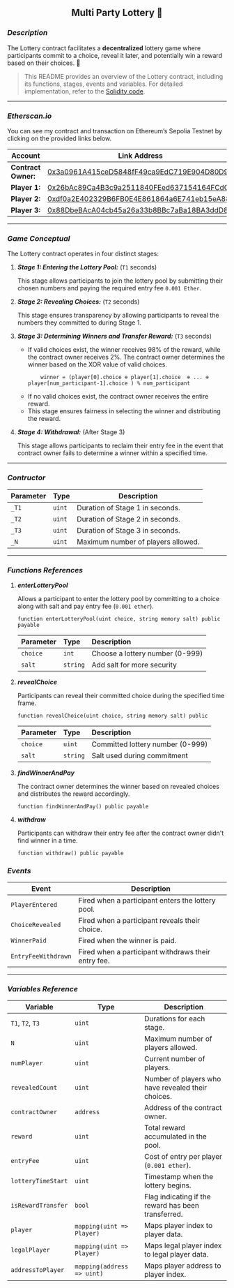 <h2 style="text-align: center;">Multi Party Lottery 🎰</h2> 

### *Description*
 The Lottery contract facilitates a **decentralized** lottery game where participants commit to a choice, reveal it later, and potentially win a reward based on their choices. 🎲 

> This README provides an overview of the Lottery contract, including its functions, stages, events and variables. For detailed implementation, refer to the [Solidity code](https://github.com/biskitsx/multi-party-lottery/blob/main/lottery.sol).


---

### *Etherscan.io*
You can see my contract and transaction on Ethereum’s Sepolia Testnet by clicking on the provided links below.

| **Account**          |Link Address                                                                              |
|---------------------------------------------|------------------------------------------------------------------------------|
| **Contract Owner:**                         | [0x3a0961A415ceD5848fF49ca9EdC719E904D80D9f](https://sepolia.etherscan.io/address/0x3a0961A415ceD5848fF49ca9EdC719E904D80D9f)           |
| **Player 1:**                               | [0x26bAc89Ca4B3c9a2511840FEed637154164FCdCb](https://sepolia.etherscan.io/address/0x26bAc89Ca4B3c9a2511840FEed637154164FCdCb)                   |
| **Player 2:**                               | [0xdf0a2E402329B6FB0E4E861864a6E741eb15eA88](https://sepolia.etherscan.io/address/0xdf0a2E402329B6FB0E4E861864a6E741eb15eA88)                   |
| **Player 3:**                               | [0x88DbeBAcA04cb45a26a33b8BBc7aBa18BA3ddD8f](https://sepolia.etherscan.io/address/0x88DbeBAcA04cb45a26a33b8BBc7aBa18BA3ddD8f)                   |


---
### *Game Conceptual*

The Lottery contract operates in four distinct stages:

1. ***Stage 1: Entering the Lottery Pool:*** (`T1` seconds)

    This stage allows participants to join the lottery pool by submitting their chosen numbers and paying the required entry fee `0.001 Ether`.

2. ***Stage 2: Revealing Choices:*** (`T2` seconds)

    This stage ensures transparency by allowing participants to reveal the numbers they committed to during Stage 1.

1. ***Stage 3: Determining Winners and Transfer Reward:*** (`T3` seconds)
  
    <!-- The contract owner determines the winner based on the XOR value of valid choices. -->
   * If valid choices exist, the winner receives 98% of the reward, while the contract owner receives 2%. The contract owner determines the winner based on the XOR value of valid choices.
        ```
            winner = (player[0].choice ⊕ player[1].choice  ⊕ ... ⊕ player[num_participant-1].choice ) % num_participant
        ```
   * If no valid choices exist, the contract owner receives the entire reward.
   * This stage ensures fairness in selecting the winner and distributing the reward.

2. ***Stage 4: Withdrawal:*** (After Stage 3)
    
    This stage allows participants to reclaim their entry fee in the event that contract owner fails to determine a winner within a specified time.
---

### *Contructor*

| Parameter | Type  | Description                              |
|-----------|-------|------------------------------------------|
| `_T1`     | `uint`| Duration of Stage 1 in seconds.         |
| `_T2`     | `uint`| Duration of Stage 2 in seconds.         |
| `_T3`     | `uint`| Duration of Stage 3 in seconds.         |
| `_N`      | `uint`| Maximum number of players allowed.      |


--- 
### *Functions References*

1. ***enterLotteryPool***

    Allows a participant to enter the lottery pool by committing to a choice along with salt and pay entry fee (`0.001 ether`).
    ```solidity
    function enterLotteryPool(uint choice, string memory salt) public  payable 
    ```

    | Parameter | Type | Description |
    | :-------- | :----| :---------- | 
    | `choice` | `int`| Choose a lottery number (0-999) |
    | `salt`   | `string` | Add salt for more security |

2. ***revealChoice***

    Participants can reveal their committed choice during the specified time frame.
    ```solidity
    function revealChoice(uint choice, string memory salt) public 
    ```

    | Parameter | Type | Description |
    | :-------- | :----| :---------- | 
    | `choice` | `uint`| Committed lottery number (0-999) |
    | `salt`   | `string` | Salt used during commitment |

3. ***findWinnerAndPay***

    The contract owner determines the winner based on revealed choices and distributes the reward accordingly.
    ```solidity
    function findWinnerAndPay() public payable 
    ```

4. ***withdraw***

    Participants can withdraw their entry fee after the contract owner didn't find winner in a time.
    ```solidity
    function withdraw() public payable 
    ```





### *Events*

| Event              | Description                                                                                  |
|--------------------|----------------------------------------------------------------------------------------------|
| `PlayerEntered`    | Fired when a participant enters the lottery pool.                                            |
| `ChoiceRevealed`   | Fired when a participant reveals their choice.                                                |
| `WinnerPaid`       | Fired when the winner is paid.                                                               |
| `EntryFeeWithdrawn`| Fired when a participant withdraws their entry fee.                                           |

---

### *Variables Reference*

| Variable          | Type     | Description                                                                                      |
|-------------------|----------|--------------------------------------------------------------------------------------------------|
| `T1`, `T2`, `T3` | `uint`   | Durations for each stage.                                                                       |
| `N`               | `uint`   | Maximum number of players allowed.                                                               |
| `numPlayer`       | `uint`   | Current number of players.                                                                       |
| `revealedCount`   | `uint`   | Number of players who have revealed their choices.                                                 |
| `contractOwner`   | `address`| Address of the contract owner.                                                                  |
| `reward`          | `uint`   | Total reward accumulated in the pool.                                                           |
| `entryFee`        | `uint`   | Cost of entry per player (`0.001 ether`).                                                                       |
| `lotteryTimeStart`| `uint`   | Timestamp when the lottery begins.                                                              |
| `isRewardTransfer`| `bool`   | Flag indicating if the reward has been transferred.                                              |
| `player`        | `mapping(uint => Player)` | Maps player index to player data.                                                             |
| `legalPlayer`   | `mapping(uint => Player)` | Maps legal player index to legal player data.                                                   |
| `addressToPlayer`| `mapping(address => uint)`| Maps player address to player index.                                                          |


